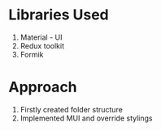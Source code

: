 # Libraries Used
1. Material - UI
2. Redux toolkit
3. Formik

# Approach
1. Firstly created folder structure
2. Implemented MUI and override stylings